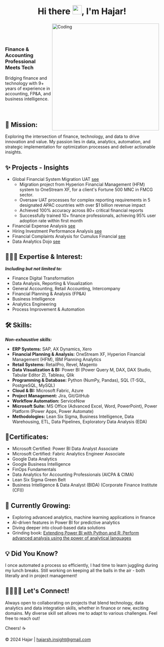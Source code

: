 <h1 align="center">Hi there <img src="https://github.com/TheDudeThatCode/TheDudeThatCode/blob/master/Assets/Hi.gif" width="30px">, I'm Hajar! </h1>
<h3 align="center"></h3>
<img align="right" alt="Coding" width="350" src="https://mir-s3-cdn-cf.behance.net/project_modules/disp/601014116770475.6068beff4640a.gif">

</br>
</br>
</br>

### Finance & Accounting Professional Meets Tech
Bridging finance and technology with 9+ years of experience in accounting, FP&A, and business intelligence.
</br>
</br>
</br>


## 🚀 Mission: 
Exploring the intersection of finance, technology, and data to drive innovation and value. My passion lies in data, analytics, automation, and strategic implementation for optimization processes and deliver actionable insights.


## ✨ Projects - Insights

- Global Financial System Migration UAT [see](https://github.com/haajar-es/global-financial-system-migration-uat-project)
  - Migration project from Hyperion Financial Management (HFM) system to OneStream XF, for a client's Fortune 500 MNC in FMCG sector.
  - Oversaw UAT processes for complex reporting requirements in 5 designated APAC countries with over $1 billion revenue impact
  - Achieved 100% accuracy across 80+ critical financial reports
  - Successfully trained 10+ finance professionals, achieving 95% user adoption rate within first month
- Financial Expense Analysis [see](https://github.com/haajar-es/cost-expenses-analysis)
- Hiring Investment Performance Analysis [see](https://github.com/haajar-es/hiring-investment-performance-analysis)
- Financial Complaints Analysis for Cumulus Financial [see](https://github.com/haajar-es/financial-services-consumer-complaints)
- Data Analytics Dojo [see](https://github.com/haajar-es/data-analytics-dojo)

## 👩🏻‍💻 Expertise & Interest:
_**Including but not limited to:**_
- Finance Digital Transformation
- Data Analysis, Reporting & Visualization
- General Accounting, Retail Accounting, Intercompany
- Financial Planning & Analysis (FP&A)
- Business Intelligence
- Analytics Engineering
- Process Improvement & Automation


## 🛠️ Skills:
**_Non-exhaustive skills:_**

- **ERP Systems:** SAP, AX Dynamics, Xero
- **Financial Planning & Analysis:** OneStream XF, Hyperion Financial Management (HFM), IBM Planning Analytics
- **Retail Systems:** RetailPro, Revel, Magento
- **Data Visualization & BI:** Power BI (Power Query M, DAX, DAX Studio, Tabular Editor 2), Tableau, Qlik
- **Programming & Database:** Python (NumPy, Pandas), SQL (T-SQL, PostgreSQL, MySQL)
- **Cloud & BI:** Microsoft Fabric, Azure
- **Project Management:** Jira, Git/GitHub
- **Workflow Automation:** ServiceNow
- **Microsoft Suite:** MS Office (Advanced Excel, Word, PowerPoint), Power Platform (Power Apps, Power Automate)
- **Methodologies:** Lean Six Sigma, Business Intelligence, Data Warehousing, ETL, Data Pipelines, Exploratory Data Analysis (EDA)

## 🏅Certificates:
- Microsoft Certified: Power BI Data Analyst Associate
- Microsoft Certified: Fabric Analytics Engineer Associate
- Google Data Analytics
- Google Business Intelligence
- FinOps Fundamentals
- Data Analytics for Accounting Professionals (AICPA & CIMA)
- Lean Six Sigma Green Belt
- Business Intelligence & Data Analyst (BIDA) (Corporate Finance Institute (CFI))

## 🌱 Currently Growing: 
- Exploring advanced analytics, machine learning applications in finance
- AI-driven features in Power BI for predictive analytics
- Diving deeper into cloud-based data solutions
- Grinding book:
  [Extending Power BI with Python and R: Perform advanced analysis using the power of analytical languages](https://www.amazon.com/Extending-Power-Python-analytical-languages-ebook/dp/B0C5RFZJKN/ref=sr_1_35?crid=1YHHMJEP4NA89&dib=eyJ2IjoiMSJ9.3nXw_tzm9XUlbhyKJVuodJmwnMcnNlB-bafnfLecz9DGjHj071QN20LucGBJIEps.5CLd9WCjovEdBb8ew9YDhFcaWIduAD5570gYD5qFdwk&dib_tag=se&keywords=power+bi&qid=1723294142&s=digital-text&sprefix=power+b%2Cdigital-text%2C351&sr=1-35)


## 💡 Did You Know?
I once automated a process so efficiently, I had time to learn juggling during my lunch breaks. Still working on keeping all the balls in the air - both literally and in project management!

## 🫱🏻‍🫲🏼 Let's Connect!

Always open to collaborating on projects that blend technology, data analytics and data integration skills, whether in finance or new, exciting domains. My diverse skill set allows me to adapt to various challenges. Feel free to reach out!

Cheers! ☕


©️ 2024 Hajar | hajarsh.insight@gmail.com


<!---
haajar-es/haajar-es is a ✨ special ✨ repository because its `README.md` (this file) appears on your GitHub profile.
You can click the Preview link to take a look at your changes.
--->

